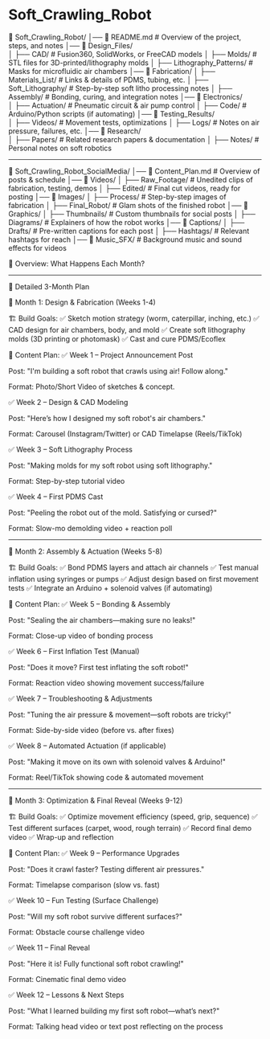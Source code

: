 # Soft_Crawling_Robot

📂 Soft_Crawling_Robot/
│── 📜 README.md          # Overview of the project, steps, and notes
│── 📂 Design_Files/      
│    ├── CAD/             # Fusion360, SolidWorks, or FreeCAD models
│    ├── Molds/           # STL files for 3D-printed/lithography molds
│    ├── Lithography_Patterns/  # Masks for microfluidic air chambers
│── 📂 Fabrication/
│    ├── Materials_List/  # Links & details of PDMS, tubing, etc.
│    ├── Soft_Lithography/  # Step-by-step soft litho processing notes
│    ├── Assembly/        # Bonding, curing, and integration notes
│── 📂 Electronics/       
│    ├── Actuation/       # Pneumatic circuit & air pump control
│    ├── Code/            # Arduino/Python scripts (if automating)
│── 📂 Testing_Results/   
│    ├── Videos/          # Movement tests, optimizations
│    ├── Logs/            # Notes on air pressure, failures, etc.
│── 📂 Research/         
│    ├── Papers/          # Related research papers & documentation
│    ├── Notes/           # Personal notes on soft robotics



--------------------



📂 Soft_Crawling_Robot_SocialMedia/
│── 📜 Content_Plan.md  # Overview of posts & schedule
│── 📂 Videos/
│    ├── Raw_Footage/  # Unedited clips of fabrication, testing, demos
│    ├── Edited/       # Final cut videos, ready for posting
│── 📂 Images/
│    ├── Process/      # Step-by-step images of fabrication
│    ├── Final_Robot/  # Glam shots of the finished robot
│── 📂 Graphics/
│    ├── Thumbnails/   # Custom thumbnails for social posts
│    ├── Diagrams/     # Explainers of how the robot works
│── 📂 Captions/
│    ├── Drafts/       # Pre-written captions for each post
│    ├── Hashtags/     # Relevant hashtags for reach
│── 📂 Music_SFX/      # Background music and sound effects for videos




📆 Overview: What Happens Each Month?

---

📍 Detailed 3-Month Plan

📅 Month 1: Design & Fabrication (Weeks 1-4)

🏗️ Build Goals:
✅ Sketch motion strategy (worm, caterpillar, inching, etc.)
✅ CAD design for air chambers, body, and mold
✅ Create soft lithography molds (3D printing or photomask)
✅ Cast and cure PDMS/Ecoflex

📢 Content Plan:
✅ Week 1 – Project Announcement Post

Post: "I'm building a soft robot that crawls using air! Follow along."

Format: Photo/Short Video of sketches & concept.


✅ Week 2 – Design & CAD Modeling

Post: "Here’s how I designed my soft robot's air chambers."

Format: Carousel (Instagram/Twitter) or CAD Timelapse (Reels/TikTok)


✅ Week 3 – Soft Lithography Process

Post: "Making molds for my soft robot using soft lithography."

Format: Step-by-step tutorial video


✅ Week 4 – First PDMS Cast

Post: "Peeling the robot out of the mold. Satisfying or cursed?"

Format: Slow-mo demolding video + reaction poll



---

📅 Month 2: Assembly & Actuation (Weeks 5-8)

🏗️ Build Goals:
✅ Bond PDMS layers and attach air channels
✅ Test manual inflation using syringes or pumps
✅ Adjust design based on first movement tests
✅ Integrate an Arduino + solenoid valves (if automating)

📢 Content Plan:
✅ Week 5 – Bonding & Assembly

Post: "Sealing the air chambers—making sure no leaks!"

Format: Close-up video of bonding process


✅ Week 6 – First Inflation Test (Manual)

Post: "Does it move? First test inflating the soft robot!"

Format: Reaction video showing movement success/failure


✅ Week 7 – Troubleshooting & Adjustments

Post: "Tuning the air pressure & movement—soft robots are tricky!"

Format: Side-by-side video (before vs. after fixes)


✅ Week 8 – Automated Actuation (if applicable)

Post: "Making it move on its own with solenoid valves & Arduino!"

Format: Reel/TikTok showing code & automated movement



--------------------



📅 Month 3: Optimization & Final Reveal (Weeks 9-12)

🏗️ Build Goals:
✅ Optimize movement efficiency (speed, grip, sequence)
✅ Test different surfaces (carpet, wood, rough terrain)
✅ Record final demo video
✅ Wrap-up and reflection

📢 Content Plan:
✅ Week 9 – Performance Upgrades

Post: "Does it crawl faster? Testing different air pressures."

Format: Timelapse comparison (slow vs. fast)


✅ Week 10 – Fun Testing (Surface Challenge)

Post: "Will my soft robot survive different surfaces?"

Format: Obstacle course challenge video


✅ Week 11 – Final Reveal

Post: "Here it is! Fully functional soft robot crawling!"

Format: Cinematic final demo video


✅ Week 12 – Lessons & Next Steps

Post: "What I learned building my first soft robot—what’s next?"

Format: Talking head video or text post reflecting on the process